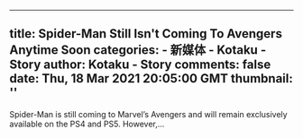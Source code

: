 
---
title: Spider-Man Still Isn't Coming To Avengers Anytime Soon
categories: 
    - 新媒体
    - Kotaku - Story
author: Kotaku - Story
comments: false
date: Thu, 18 Mar 2021 20:05:00 GMT
thumbnail: ''
---

<div>   
Spider-Man is still coming to Marvel’s Avengers and will remain exclusively available on the PS4 and PS5. However,…  
</div>
            